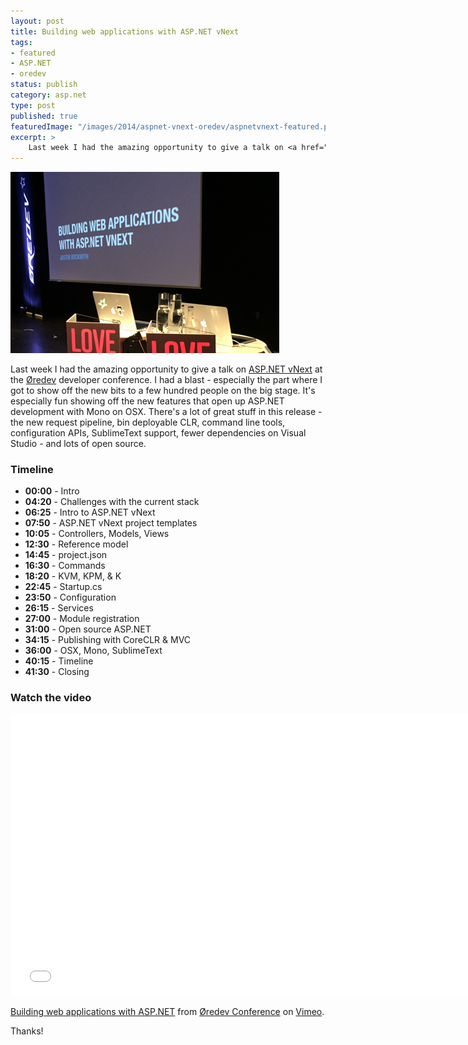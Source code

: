 ```yaml
---
layout: post
title: Building web applications with ASP.NET vNext
tags:
- featured
- ASP.NET
- oredev
status: publish
category: asp.net
type: post
published: true
featuredImage: "/images/2014/aspnet-vnext-oredev/aspnetvnext-featured.png"
excerpt: >
    Last week I had the amazing opportunity to give a talk on <a href="http://asp.net/vNext" target="_blank">ASP.NET vNext</a> at the <a href="http://oredev.org" target="_blank">Øredev</a> developer conference.  I had a blast - especially the part where I got to show off the new bits to a few hundred people on the big stage.  It's especially fun showing off the new features that open up ASP.NET development with Mono on OSX.  There's a lot of great stuff in this release - the new request pipeline, bin deployable CLR, command line tools, configuration APIs, SublimeText support, fewer dependencies on Visual Studio - and lots of open source.
---
```


<img src="/images/2014/aspnet-vnext-oredev/aspnetvnext-featured.png" alt="Rockin' the big stage at Øredev" />

Last week I had the amazing opportunity to give a talk on <a href="http://asp.net/vNext" target="_blank">ASP.NET vNext</a> at the <a href="http://oredev.org" target="_blank">Øredev</a> developer conference.  I had a blast - especially the part where I got to show off the new bits to a few hundred people on the big stage. It's especially fun showing off the new features that open up ASP.NET development with Mono on OSX.  There's a lot of great stuff in this release - the new request pipeline, bin deployable CLR, command line tools, configuration APIs, SublimeText support, fewer dependencies on Visual Studio - and lots of open source.

### Timeline

- **00:00** - Intro
- **04:20** - Challenges with the current stack
- **06:25** - Intro to ASP.NET vNext
- **07:50** - ASP.NET vNext project templates
- **10:05** - Controllers, Models, Views
- **12:30** - Reference model
- **14:45** - project.json
- **16:30** - Commands
- **18:20** - KVM, KPM, & K
- **22:45** - Startup.cs
- **23:50** - Configuration
- **26:15** - Services
- **27:00** - Module registration
- **31:00** - Open source ASP.NET
- **34:15** - Publishing with CoreCLR & MVC
- **36:00** - OSX, Mono, SublimeText
- **40:15** - Timeline
- **41:30** - Closing

### Watch the video

<div class='embed-container'><iframe title="Building web applications with ASP.NET" src="//player.vimeo.com/video/111004374?portrait=0&amp;color=c9ff23" width="750" height="450" frameborder="0" webkitallowfullscreen mozallowfullscreen allowfullscreen></iframe></div>
<p><a href="http://vimeo.com/111004374">Building web applications with ASP.NET</a> from <a href="http://vimeo.com/user4280938">&Oslash;redev Conference</a> on <a href="https://vimeo.com">Vimeo</a>.</p>

Thanks!
